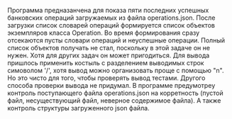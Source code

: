 Программа предназанчена для показа пяти последних успешных банковских операций загружаемых из файла operations.json.
После загрузки список словарей операций формируется список объектов экземпляров класса Operation. Во время формирования сразу отсекаются пусты словари операций и неуспешные операции.
Полный список объектов получать не стал, поскольку в этой задаче он не нужен. Хотя для других задач он может пригодиться. Для вывода пришлось применить костыль с разделением выводимых строк симоволом '/',
хотя вывод можно организовать проще с помощью "n\". Но это чисто для того, чтобы проверять вывод тестами. Другого способа проверки вывода не придумал. В программе предумотреy контроль поступающего файла operations.json
на корретность (пустой файл, несуществующий файл, неверное содержимое файла). А также контроль структуры загруженного json файла.
